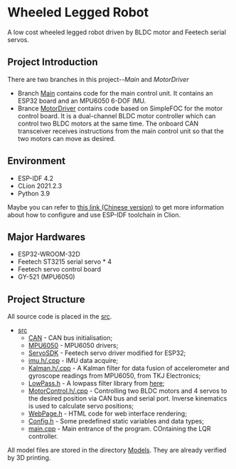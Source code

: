 # Wheeled Legged Robot
A low cost wheeled legged robot driven by BLDC motor and Feetech serial servos.
## Project Introduction
There are two branches in this project--_Main_ and _MotorDriver_

- Branch [Main](https://github.com/YueWang996/Wheeled-Legged-Robot/tree/main) contains code for the main control unit. It contains an ESP32 board and an MPU6050 6-DOF IMU. 
- Brance [MotorDriver](https://github.com/YueWang996/Wheeled-Legged-Robot/tree/MotorDriver) contains code based on SimpleFOC for the motor control board. It is a dual-channel BLDC motor controller which can control two BLDC motors at the same time. The onboard CAN transceiver receives instructions from the main control unit so that the two motors can move as desired. 

## Environment
- ESP-IDF 4.2
- CLion 2021.2.3
- Python 3.9

Maybe you can refer to [this link (Chinese version)](https://www.bilibili.com/read/cv15226500) to get more information about how to configure and use ESP-IDF toolchain in Clion. 

## Major Hardwares
- ESP32-WROOM-32D
- Feetech ST3215 serial servo * 4
- Feetech servo control board
- GY-521 (MPU6050)

## Project Structure
All source code is placed in the [src](https://github.com/YueWang996/Wheeled-Legged-Robot/tree/main/src).
 * [src](./src)
   * [CAN](./src/CAN) - CAN bus initialisation;
   * [MPU6050](./src/MPU6050) - MPU6050 drivers;
   * [ServoSDK](./src/ServoSDK) - Feetech servo driver modified for ESP32;
   * [imu.h/.cpp](./src) - IMU data acquire;
   * [Kalman.h/.cpp](./src) - A Kalman filter for data fusion of accelerometer and gyroscope readings from MPU6050, from TKJ Electronics;
   * [LowPass.h](./src) - A lowpass filter library from [here](https://github.com/curiores/ArduinoTutorials/blob/main/LowPass2.0/LowPass2.0.ino);
   * [MotorControl.h/.cpp](./src) - Controlling two BLDC motors and 4 servos to the desired position via CAN bus and serial port. Inverse kinematics is used to calculate servo positions;
   * [WebPage.h](./src) - HTML code for web interface rendering;
   * [Config.h](./src) - Some predefined static variables and data types;
   * [main.cpp](./src) - Main entrance of the program. COntaining the LQR controller.

All model files are stored in the directory [Models](https://github.com/YueWang996/Wheeled-Legged-Robot/tree/main/Models). They are already verified by 3D printing.
